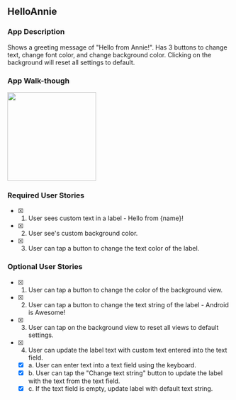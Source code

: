 ## HelloAnnie

### App Description
Shows a greeting message of "Hello from Annie!". Has 3 buttons to change text, change font color, and change background color. Clicking on the background will reset all settings to default.

### App Walk-though

<img src="https://i.imgur.com/sWrf7Xy.gif" width=200><br>


### Required User Stories
- [x] 1. User sees custom text in a label - Hello from {name}!
- [x] 2. User see's custom background color.
- [x] 3. User can tap a button to change the text color of the label.

### Optional User Stories
- [x] 1. User can tap a button to change the color of the background view.  
- [x] 2. User can tap a button to change the text string of the label - Android is Awesome!  
- [x] 3. User can tap on the background view to reset all views to default settings.  
- [x] 4. User can update the label text with custom text entered into the text field.  
   - [x] a. User can enter text into a text field using the keyboard.  
   - [x] b. User can tap the "Change text string" button to update the label with the text from the text field.  
   - [x] c. If the text field is empty, update label with default text string.  
